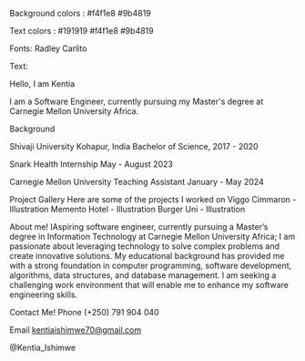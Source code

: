 Background colors :
#f4f1e8
#9b4819

Text colors :
#191919
#f4f1e8
#9b4819


Fonts: 
Radley
Carlito


Text:

Hello, I am Kentia


I am a Software Engineer, currently pursuing my Master's degree at Carnegie Mellon University Africa.

Background

Shivaji University
Kohapur, India
Bachelor of Science, 2017 - 2020

Snark Health
Internship
May - August 2023

Carnegie Mellon University
Teaching Assistant
January - May 2024


Project Gallery
Here are some of the projects I worked on
Viggo Cimmaron - Illustration
Memento Hotel - Illustration
Burger Uni - Illustration

About me!
IAspiring software engineer, currently pursuing a Master’s degree in Information Technology at Carnegie Mellon University Africa; I am passionate about leveraging technology to solve complex problems and create innovative solutions. My educational background has provided me with a strong foundation in computer programming, software development, algorithms, data structures, and database management. I am seeking a challenging work environment that will enable me to enhance my software engineering skills.

Contact Me!
Phone
(+250) 791 904 040

Email
kentiaishimwe70@gmail.com

@Kentia_Ishimwe